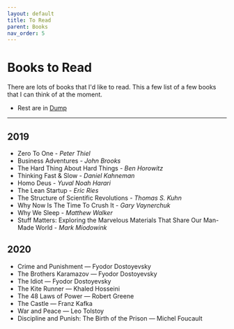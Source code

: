 ```yaml
---
layout: default
title: To Read
parent: Books
nav_order: 5
---
```


# Books to Read

There are lots of books that I'd like to read. This a few list of a few books that I can think of at the moment.

- Rest are in [Dump](../../../docs/books/dump/#general)

---

## 2019

- Zero To One - *Peter Thiel*
- Business Adventures - *John Brooks*
- The Hard Thing About Hard Things - *Ben Horowitz*
- Thinking Fast & Slow - *Daniel Kahneman*
- Homo Deus - *Yuval Noah Harari*
- The Lean Startup - *Eric Ries*
- The Structure of Scientific Revolutions - *Thomas S. Kuhn*
- Why Now Is The Time To Crush It - *Gary Vaynerchuk*
- Why We Sleep - *Matthew Walker*
- Stuff Matters: Exploring the Marvelous Materials That Share Our Man-Made World - *Mark Miodowink*


## 2020

- Crime and Punishment ― Fyodor Dostoyevsky
- The Brothers Karamazov ― Fyodor Dostoyevsky
- The Idiot ― Fyodor Dostoyevsky
- The Kite Runner ― Khaled Hosseini
- The 48 Laws of Power ― Robert Greene
- The Castle ― Franz Kafka
- War and Peace ― Leo Tolstoy
- Discipline and Punish: The Birth of the Prison ― Michel Foucault
